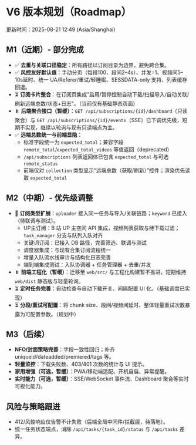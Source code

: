 # V6 版本规划（Roadmap）

更新时间：2025-08-21 12:49 (Asia/Shanghai)

## M1（近期）- 部分完成
- ✅ __去重与关联口径稳定__：所有路径以订阅目录为边界，避免跨合集。
- ✅ __风控友好默认值__：手动分页（每段100、段间2–4s）、并发=1、视频间5–10s延时、统一 UA/Referer/重试/轻睡眠、SESSDATA-only 支持、列表缓存回退。
- ⏳ __订阅卡片整合__：在订阅页集成"启用/暂停控制自动下载/扫描导入/自动关联/刷新远端总数/状态+日志"。（当前仅有基础静态页面）
- ⏸️ __后端聚合接口（暂缓）__：`GET /api/subscriptions/{id}/dashboard`（只读聚合）与 `GET /api/subscriptions/{id}/events`（SSE）已下调优先级，短期不实现，继续以轮询与现有只读端点为主。
 - ✅ __远端总数统一与前端显隐__：
   - 标准字段统一为 `expected_total`；兼容字段 `remote_total`/`expected_total_videos` 等值返回（deprecated）
   - `/api/subscriptions` 列表返回体已包含 `expected_total` 与可选 `remote_status`
   - 前端仅对 `collection` 类型显示“远端总数（获取/刷新）”控件；渲染优先读取 `expected_total`

## M2（中期）- 优先级调整
- 🚀 __订阅类型扩展__：`uploader` 接入同一任务与导入/关联链路；`keyword` 已接入（待联调与测试）。
  - UP主订阅：B 站 UP 主空间 API 集成，视频列表获取与待下载过滤；`task_manager` 分支与队列入队对齐
  - 关键词订阅：已接入 DB 路径，完善筛选、联调与测试
  - 调度器集成：与现有合集订阅流程统一
  - 增量入队流水线审计与结构化日志完善
  - 端到端集成测试：入队协调器 + 任务管理器 + 去重/并发
- ⏸️ __前端工程化（暂缓）__：迁移至 `web/src/` 与工程化构建暂不推进，短期维持 `web/dist` 静态版与轻量轮询。
- ⏳ __定时任务完善__：自动检查与自动下载开关、间隔配置 UI 化。（基础调度已实现）
- ⏳ __分段/重试可配置__：将 chunk size、段间/视频间延时、整体轻量重试次数暴露为可配置参数。（规划中）
## M3（后续）
- __NFO/封面策略完善__：字段一致性回归；补齐 uniqueid/dateadded/premiered/tags 等。
- __轻量监控__：下载失败数、403/401 次数的统计与 UI 提示。
- __家用增强（可选，暂缓）__：PWA/移动端适配、开机自启、异常提醒。
- __实时能力（可选，暂缓）__：SSE/WebSocket 事件流、Dashboard 聚合等实时可视化能力。

## 风险与策略跟进
- 412/风控响应仅告警不计失败（后端全局中间件/拦截层，待落地）。
- 统一任务状态端点，消除 `/api/tasks/{task_id}/status` 与 `/api/tasks` 差异。
